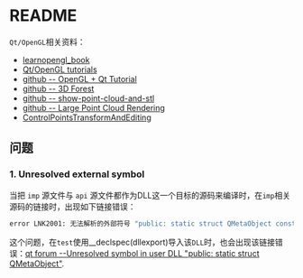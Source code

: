 # README #

`Qt/OpenGL`相关资料：

* [learnopengl_book](/doc/learnopengl_book.pdf)
* [Qt/OpenGL tutorials](/doc/OpenGLTutorial.pdf)
* [github -- OpenGL + Qt Tutorial](https://github.com/ghorwin/OpenGLWithQt-Tutorial/tree/master)
* [github -- 3D Forest](https://github.com/VUKOZ-OEL/3d-forest/tree/main)
* [github -- show-point-cloud-and-stl](https://github.com/Lehamber/show-point-cloud-and-stl)
* [github -- Large Point Cloud Rendering](https://github.com/AlfonsoLRz/PointCloudRendering)
* [ControlPointsTransformAndEditing](https://github.com/giraphics/ControlPointsTransformAndEditing/tree/master)

## 问题 ##

### 1. Unresolved external symbol ###

当把 `imp` 源文件与 `api` 源文件都作为DLL这一个目标的源码来编译时，在`imp`相关源码的链接时，出现如下链接错误：

```bash
error LNK2001: 无法解析的外部符号 "public: static struct QMetaObject const test::gl_painter::GLCloudWidget2D::staticMetaObject" (?staticMetaObject@GLCloudWidget2D@gl_painter@test@@2UQMetaObject@@B)
```

这个问题，在`test`使用__declspec(dllexport)导入该`DLL`时，也会出现该链接错误：[qt forum --Unresolved symbol in user DLL "public: static struct QMetaObject"](https://forum.qt.io/topic/159421/unresolved-symbol-in-user-dll-public-static-struct-qmetaobject).
